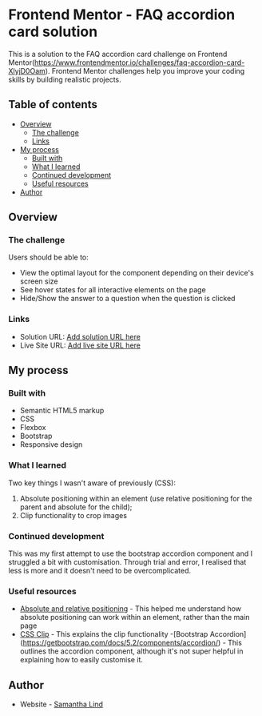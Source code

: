 # Frontend Mentor - FAQ accordion card solution

This is a solution to the FAQ accordion card challenge on Frontend Mentor(https://www.frontendmentor.io/challenges/faq-accordion-card-XlyjD0Oam). Frontend Mentor challenges help you improve your coding skills by building realistic projects.

## Table of contents

- [Overview](#overview)
  - [The challenge](#the-challenge)
  - [Links](#links)
- [My process](#my-process)
  - [Built with](#built-with)
  - [What I learned](#what-i-learned)
  - [Continued development](#continued-development)
  - [Useful resources](#useful-resources)
- [Author](#author)

## Overview

### The challenge

Users should be able to:

- View the optimal layout for the component depending on their device's screen size
- See hover states for all interactive elements on the page
- Hide/Show the answer to a question when the question is clicked

### Links

- Solution URL: [Add solution URL here](https://github.com/samantha-lind/accordion-component)
- Live Site URL: [Add live site URL here](https://quiet-custard-20ad42.netlify.app)

## My process

### Built with

- Semantic HTML5 markup
- CSS
- Flexbox
- Bootstrap
- Responsive design

### What I learned

Two key things I wasn't aware of previously (CSS):

1. Absolute positioning within an element (use relative positioning for the parent and absolute for the child);
2. Clip functionality to crop images

### Continued development

This was my first attempt to use the bootstrap accordion component and I struggled a bit with customisation. Through trial and error, I realised that less is more and it doesn't need to be overcomplicated.

### Useful resources

- [Absolute and relative positioning](https://css-tricks.com/absolute-positioning-inside-relative-positioning/) - This helped me understand how absolute positioning can work within an element, rather than the main page
- [CSS Clip](https://developer.mozilla.org/en-US/docs/Web/CSS/clip) - This explains the clip functionality -[Bootstrap Accordion] (https://getbootstrap.com/docs/5.2/components/accordion/) - This outlines the accordion component, although it's not super helpful in explaining how to easily customise it.

## Author

- Website - [Samantha Lind](https://www.samanthalind.net)
